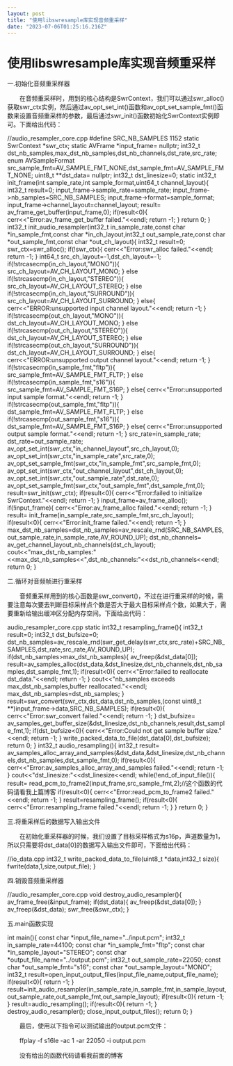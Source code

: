 ```yaml
---
layout: post
title: "使用libswresample库实现音频重采样"
date: "2023-07-06T01:25:16.216Z"
---
```

使用libswresample库实现音频重采样
=======================

一.初始化音频重采样器

　　在音频重采样时，用到的核心结构是SwrContext，我们可以通过swr\_alloc()获取swr\_ctx实例，然后通过av\_opt\_set\_int()函数和av\_opt\_set\_sample\_fmt()函数来设置音频重采样的参数，最后通过swr\_init()函数初始化SwrContext实例即可。下面给出代码：

//audio\_resampler\_core.cpp
#define SRC\_NB\_SAMPLES 1152
static SwrContext \*swr\_ctx;
static AVFrame \*input\_frame= nullptr;
int32\_t dst\_nb\_samples,max\_dst\_nb\_samples,dst\_nb\_channels,dst\_rate,src\_rate;
enum AVSampleFormat src\_sample\_fmt=AV\_SAMPLE\_FMT\_NONE,dst\_sample\_fmt=AV\_SAMPLE\_FMT\_NONE;
uint8\_t \*\*dst\_data= nullptr;
int32\_t dst\_linesize\=0;
static int32\_t init\_frame(int sample\_rate,int sample\_format,uint64\_t channel\_layout){
    int32\_t result\=0;
    input\_frame\->sample\_rate=sample\_rate;
    input\_frame\->nb\_samples=SRC\_NB\_SAMPLES;
    input\_frame\->format=sample\_format;
    input\_frame\->channel\_layout=channel\_layout;
    result\= av\_frame\_get\_buffer(input\_frame,0);
    if(result<0){
        cerr<<"Error:av\_frame\_get\_buffer failed."<<endl;
        return -1;
    }
    return 0;
}
int32\_t init\_audio\_resampler(int32\_t in\_sample\_rate,const char \*in\_sample\_fmt,const char \*in\_ch\_layout,int32\_t out\_sample\_rate,const char \*out\_sample\_fmt,const char \*out\_ch\_layout){
    int32\_t result\=0;
    swr\_ctx\=swr\_alloc();
    if(!swr\_ctx){
        cerr<<"Error:swr\_alloc failed."<<endl;
        return -1;
    }
    int64\_t src\_ch\_layout\=-1,dst\_ch\_layout=-1;
    if(!strcasecmp(in\_ch\_layout,"MONO")){
        src\_ch\_layout\=AV\_CH\_LAYOUT\_MONO;
    }
    else if(!strcasecmp(in\_ch\_layout,"STEREO")){
        src\_ch\_layout\=AV\_CH\_LAYOUT\_STEREO;
    }
    else if(!strcasecmp(in\_ch\_layout,"SURROUND")){
        src\_ch\_layout\=AV\_CH\_LAYOUT\_SURROUND;
    }
    else{
        cerr<<"ERROR:unsupported input channel layout."<<endl;
        return -1;
    }
    if(!strcasecmp(out\_ch\_layout,"MONO")){
        dst\_ch\_layout\=AV\_CH\_LAYOUT\_MONO;
    }
    else if(!strcasecmp(out\_ch\_layout,"STEREO")){
        dst\_ch\_layout\=AV\_CH\_LAYOUT\_STEREO;
    }
    else if(!strcasecmp(out\_ch\_layout,"SURROUND")){
        dst\_ch\_layout\=AV\_CH\_LAYOUT\_SURROUND;
    }
    else{
        cerr<<"ERROR:unsupported output channel layout."<<endl;
        return -1;
    }
    if(!strcasecmp(in\_sample\_fmt,"fltp")){
        src\_sample\_fmt\=AV\_SAMPLE\_FMT\_FLTP;
    }
    else if(!strcasecmp(in\_sample\_fmt,"s16")){
        src\_sample\_fmt\=AV\_SAMPLE\_FMT\_S16P;
    }
    else{
        cerr<<"Error:unsupported input sample format."<<endl;
        return -1;
    }
    if(!strcasecmp(out\_sample\_fmt,"fltp")){
        dst\_sample\_fmt\=AV\_SAMPLE\_FMT\_FLTP;
    }
    else if(!strcasecmp(out\_sample\_fmt,"s16")){
        dst\_sample\_fmt\=AV\_SAMPLE\_FMT\_S16P;
    }
    else{
        cerr<<"Error:unsupported output sample format."<<endl;
        return -1;
    }
    src\_rate\=in\_sample\_rate;
    dst\_rate\=out\_sample\_rate;
    av\_opt\_set\_int(swr\_ctx,"in\_channel\_layout",src\_ch\_layout,0);
    av\_opt\_set\_int(swr\_ctx,"in\_sample\_rate",src\_rate,0);
    av\_opt\_set\_sample\_fmt(swr\_ctx,"in\_sample\_fmt",src\_sample\_fmt,0);
    av\_opt\_set\_int(swr\_ctx,"out\_channel\_layout",dst\_ch\_layout,0);
    av\_opt\_set\_int(swr\_ctx,"out\_sample\_rate",dst\_rate,0);
    av\_opt\_set\_sample\_fmt(swr\_ctx,"out\_sample\_fmt",dst\_sample\_fmt,0);
    result\=swr\_init(swr\_ctx);
    if(result<0){
        cerr<<"Error:failed to initialize SwrContext."<<endl;
        return -1;
    }
    input\_frame\=av\_frame\_alloc();
    if(!input\_frame){
        cerr<<"Error:av\_frame\_alloc failed."<<endl;
        return -1;
    }
    result\= init\_frame(in\_sample\_rate,src\_sample\_fmt,src\_ch\_layout);
    if(result<0){
        cerr<<"Error:init\_frame failed."<<endl;
        return -1;
    }
    max\_dst\_nb\_samples\=dst\_nb\_samples=av\_rescale\_rnd(SRC\_NB\_SAMPLES,out\_sample\_rate,in\_sample\_rate,AV\_ROUND\_UP);
    dst\_nb\_channels\= av\_get\_channel\_layout\_nb\_channels(dst\_ch\_layout);
    cout<<"max\_dst\_nb\_samples:"<<max\_dst\_nb\_samples<<",dst\_nb\_channels:"<<dst\_nb\_channels<<endl;
    return 0;
}

二.循环对音频帧进行重采样

　　音频重采样用到的核心函数是swr\_convert()，不过在进行重采样的时候，需要注意每次要去判断目标采样点个数是否大于最大目标采样点个数，如果大于，需要重新给输出缓冲区分配内存空间。下面给出代码：

audio\_resampler\_core.cpp
static int32\_t resampling\_frame(){
    int32\_t result\=0;
    int32\_t dst\_bufsize\=0;
    dst\_nb\_samples\=av\_rescale\_rnd(swr\_get\_delay(swr\_ctx,src\_rate)+SRC\_NB\_SAMPLES,dst\_rate,src\_rate,AV\_ROUND\_UP);
    if(dst\_nb\_samples>max\_dst\_nb\_samples){
        av\_freep(&dst\_data\[0\]);
        result\=av\_samples\_alloc(dst\_data,&dst\_linesize,dst\_nb\_channels,dst\_nb\_samples,dst\_sample\_fmt,1);
        if(result<0){
            cerr<<"Error:failed to reallocate dst\_data."<<endl;
            return -1;
        }
        cout<<"nb\_samples exceeds max\_dst\_nb\_samples,buffer reallocated."<<endl;
        max\_dst\_nb\_samples\=dst\_nb\_samples;
    }
    result\=swr\_convert(swr\_ctx,dst\_data,dst\_nb\_samples,(const uint8\_t \*\*)input\_frame->data,SRC\_NB\_SAMPLES);
    if(result<0){
        cerr<<"Error:swr\_convert failed."<<endl;
        return -1;
    }
    dst\_bufsize\= av\_samples\_get\_buffer\_size(&dst\_linesize,dst\_nb\_channels,result,dst\_sample\_fmt,1);
    if(dst\_bufsize<0){
        cerr<<"Error:Could not get sample buffer size."<<endl;
        return -1;
    }
    write\_packed\_data\_to\_file(dst\_data\[0\],dst\_bufsize);
    return 0;
}
int32\_t audio\_resampling(){
    int32\_t result\= av\_samples\_alloc\_array\_and\_samples(&dst\_data,&dst\_linesize,dst\_nb\_channels,dst\_nb\_samples,dst\_sample\_fmt,0);
    if(result<0){
        cerr<<"Error:av\_samples\_alloc\_array\_and\_samples failed."<<endl;
        return -1;
    }
    cout<<"dst\_linesize:"<<dst\_linesize<<endl;
    while(!end\_of\_input\_file()){
        result\= read\_pcm\_to\_frame2(input\_frame,src\_sample\_fmt,2);//这个函数的代码请看我上篇博客
        if(result<0){
            cerr<<"Error:read\_pcm\_to\_frame2 failed."<<endl;
            return -1;
        }
        result\=resampling\_frame();
        if(result<0){
            cerr<<"Error:resampling\_frame failed."<<endl;
            return -1;
        }
    }
    return 0;
}

三.将重采样后的数据写入输出文件

　　在初始化重采样器的时候，我们设置了目标采样格式为s16p，声道数量为1，所以只需要将dst\_data\[0\]的数据写入输出文件即可，下面给出代码：

//io\_data.cpp
int32\_t write\_packed\_data\_to\_file(uint8\_t \*data,int32\_t size){
    fwrite(data,1,size,output\_file);
}

四.销毁音频重采样器

//audio\_resampler\_core.cpp
void destroy\_audio\_resampler(){
    av\_frame\_free(&input\_frame);
    if(dst\_data){
        av\_freep(&dst\_data\[0\]);
    }
    av\_freep(&dst\_data);
    swr\_free(&swr\_ctx);
}

五.main函数实现

int main(){
    const char \*input\_file\_name="../input.pcm";
    int32\_t in\_sample\_rate\=44100;
    const char \*in\_sample\_fmt="fltp";
    const char \*in\_sample\_layout="STEREO";
    const char \*output\_file\_name="../output.pcm";
    int32\_t out\_sample\_rate\=22050;
    const char \*out\_sample\_fmt="s16";
    const char \*out\_sample\_layout="MONO";
    int32\_t result\=open\_input\_output\_files(input\_file\_name,output\_file\_name);
    if(result<0){
        return -1;
    }
    result\=init\_audio\_resampler(in\_sample\_rate,in\_sample\_fmt,in\_sample\_layout,out\_sample\_rate,out\_sample\_fmt,out\_sample\_layout);
    if(result<0){
        return -1;
    }
    result\=audio\_resampling();
    if(result<0){
        return -1;
    }
    destroy\_audio\_resampler();
    close\_input\_output\_files();
    return 0;
}

　　最后，使用以下指令可以测试输出的output.pcm文件：

　　ffplay -f s16le -ac 1 -ar 22050 -i output.pcm

　　没有给出的函数代码请看我前面的博客